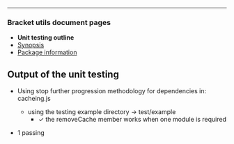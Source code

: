 
---
### Bracket utils document pages
* **Unit testing outline**
* [Synopsis](https://github.com/restarian/bracket_utils/blob/master/docs/synopsis.md)
* [Package information](https://github.com/restarian/bracket_utils/blob/master/docs/package_information.md)
## Output of the unit testing

  * Using stop further progression methodology for dependencies in: cacheing.js
    * using the testing example directory -> test/example
      * ✓ the removeCache member works when one module is required

  * 1 passing

